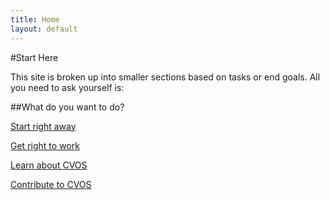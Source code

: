 ```yaml
---
title: Home
layout: default
---
```


#Start Here

This site is broken up into smaller sections based on tasks or end goals.  All you need to ask yourself is:

##What do you want to do?

[Start right away](/start)

[Get right to work](/work)

[Learn about CVOS](/learn)

[Contribute to CVOS](/contribute)
